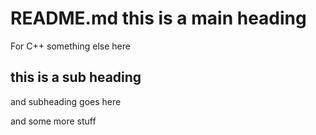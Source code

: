  # README.md this is a main heading #
For C++
something else here
## this is a sub heading ##
and subheading goes here

and some more stuff
